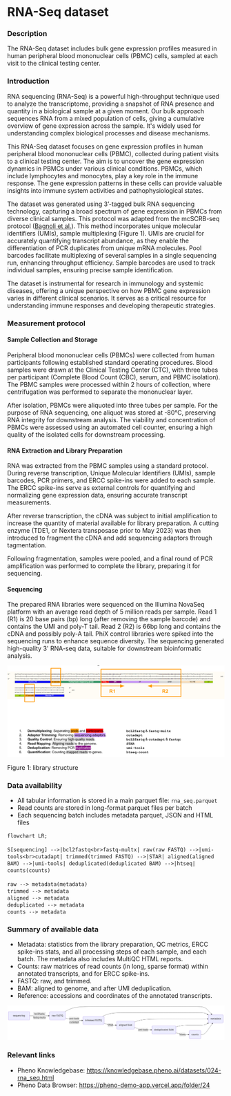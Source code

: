 # RNA-Seq dataset

### Description 

The RNA-Seq dataset includes bulk gene expression profiles measured in human peripheral blood mononuclear cells (PBMC) cells, sampled at each visit to the clinical testing center.

### Introduction 
<!-- just for RNA-Seq: shortened from the original introduction in the data doc -->
RNA sequencing (RNA-Seq) is a powerful high-throughput technique used to analyze the transcriptome, providing a snapshot of RNA presence and quantity in a biological sample at a given moment. Our bulk approach sequences RNA from a mixed population of cells, giving a cumulative overview of gene expression across the sample. It's widely used for understanding complex biological processes and disease mechanisms.

This RNA-Seq dataset focuses on gene expression profiles in human peripheral blood mononuclear cells (PBMC), collected during patient visits to a clinical testing center. The aim is to uncover the gene expression dynamics in PBMCs under various clinical conditions. PBMCs, which include lymphocytes and monocytes, play a key role in the immune response. The gene expression patterns in these cells can provide valuable insights into immune system activities and pathophysiological states.

The dataset was generated using 3’-tagged bulk RNA sequencing technology, capturing a broad spectrum of gene expression in PBMCs from diverse clinical samples. This protocol was adapted from the mcSCRB-seq protocol  ([Bagnoli et al.](https://www.nature.com/articles/s41467-018-05347-6)). This method incorporates unique molecular identifiers (UMIs), sample multiplexing (Figure 1). UMIs are crucial for accurately quantifying transcript abundance, as they enable the differentiation of PCR duplicates from unique mRNA molecules. Pool barcodes facilitate multiplexing of several samples in a single sequencing run, enhancing throughput efficiency. Sample barcodes are used to track individual samples, ensuring precise sample identification.

The dataset is instrumental for research in immunology and systemic diseases, offering a unique perspective on how PBMC gene expression varies in different clinical scenarios. It serves as a critical resource for understanding immune responses and developing therapeutic strategies.

### Measurement protocol 
<!-- long measurment protocol for the data browser -->
#### Sample Collection and Storage
Peripheral blood mononuclear cells (PBMCs) were collected from human participants following established standard operating procedures. Blood samples were drawn at the Clinical Testing Center (CTC), with three tubes per participant (Complete Blood Count (CBC), serum, and PBMC isolation). The PBMC samples were processed within 2 hours of collection, where centrifugation was performed to separate the mononuclear layer.

After isolation, PBMCs were aliquoted into three tubes per sample. For the purpose of RNA sequencing, one aliquot was stored at -80°C, preserving RNA integrity for downstream analysis. The viability and concentration of PBMCs were assessed using an automated cell counter, ensuring a high quality of the isolated cells for downstream processing.

#### RNA Extraction and Library Preparation
RNA was extracted from the PBMC samples using a standard protocol. During reverse transcription, Unique Molecular Identifiers (UMIs), sample barcodes, PCR primers, and ERCC spike-ins were added to each sample. The ERCC spike-ins serve as external controls for quantifying and normalizing gene expression data, ensuring accurate transcript measurements.

After reverse transcription, the cDNA was subject to initial amplification to increase the quantity of material available for library preparation. A cutting enzyme (TDE1, or Nextera transposase prior to May 2023) was then introduced to fragment the cDNA and add sequencing adaptors through tagmentation.

Following fragmentation, samples were pooled, and a final round of PCR amplification was performed to complete the library, preparing it for sequencing.

#### Sequencing
The prepared RNA libraries were sequenced on the Illumina NovaSeq platform with an average read depth of 5 million reads per sample. Read 1 (R1) is 20 base pairs (bp) long (after removing the sample barcode) and contains the UMI and poly-T tail. Read 2 (R2) is 66bp long and contains the cDNA and possibly poly-A tail. PhiX control libraries were spiked into the sequencing runs to enhance sequence diversity. The sequencing generated high-quality 3' RNA-seq data, suitable for downstream bioinformatic analysis.

![library structure](library_structure.png)

Figure 1: library structure

### Data availability 
<!-- for the example notebooks -->
- All tabular information is stored in a main parquet file: `rna_seq.parquet`
- Read counts are stored in long-format parquet files per batch
- Each sequencing batch includes metadata parquet, JSON and HTML files

```{mermaid}
flowchart LR;

S[sequencing] -->|bcl2fastq<br>fastq-multx| raw(raw FASTQ) -->|umi-tools<br>cutadapt| trimmed(trimmed FASTQ) -->|STAR| aligned(aligned BAM) -->|umi-tools| deduplicated(deduplicated BAM) -->|htseq| counts(counts)

raw --> metadata(metadata)
trimmed --> metadata
aligned --> metadata
deduplicated --> metadata
counts --> metadata
```

### Summary of available data 
<!-- for the data browser -->
- Metadata: statistics from the library preparation, QC metrics, ERCC spike-ins stats, and all processing steps of each sample, and each batch. The metadata also includes MultiQC HTML reports.
- Counts: raw matrices of read counts (in long, sparse format) within annotated transcripts, and for ERCC spike-ins.
- FASTQ: raw, and trimmed.
- BAM: aligned to genome, and after UMI deduplication.
- Reference: accessions and coordinates of the annotated transcripts.

![availbale data](rna_data.png)

### Relevant links

* Pheno Knowledgebase: https://knowledgebase.pheno.ai/datasets/024-rna_seq.html
* Pheno Data Browser: https://pheno-demo-app.vercel.app/folder/24
